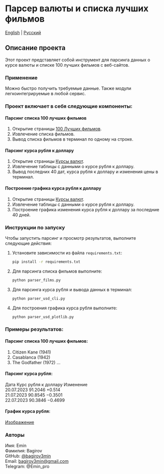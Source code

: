 # Парсер валюты и списка лучших фильмов

[English](README.md) | [Русский](README-ru.md)

## Описание проекта

Этот проект представляет собой инструмент для парсинга данных о курсе валюты и списке 100 лучших фильмов с веб-сайтов. 

### Применение

Можно быстро получить требуемые данные. Также модули легкоинтегрируемые в любой сервис.

### Проект включает в себя следующие компоненты:

#### Парсинг списка 100 лучших фильмов

1. Открытие страницы [100 Лучших фильмов](https://www.afi.com/afis-100-years-100-movies/).
2. Извлечение списка фильмов.
3. Вывод списка фильмов в терминал по одному на строке.

#### Парсинг курса рубля к доллару

1. Открытие страницы [Курсы валют](http://mfd.ru/currency/?currency=USD).
2. Извлечение таблицы с данными о курсе рубля к доллару.
3. Вывод последних 40 дат, курса рубля к доллару и изменения цены в терминал.

#### Построение графика курса рубля к доллару

1. Открытие страницы [Курсы валют](http://mfd.ru/currency/?currency=USD).
2. Извлечение таблицы с данными о курсе рубля к доллару.
3. Построение графика изменения курса рубля к доллару за последние 40 дней.

### Инструкции по запуску

Чтобы запустить парсинг и просмотр результатов, выполните следующие действия:

1. Установите зависимости из файла `requirements.txt`:

   ```bash
   pip install -r requirements.txt
   
2. Для парсинга списка фильмов выполните:
    ```bash
    python parser_films.py

3. Для парсинга курса рубля и вывода данных в терминал:
    ```bash
    python parser_usd_cli.py

4. Для построения графика курса рубля выполните:
    ```bash
    python parser_usd_plotlib.py

### Примеры результатов:

#### Парсинг списка 100 лучших фильмов:
1. Citizen Kane (1941)
2. Casablanca (1942)
3. The Godfather (1972)
...

#### Парсинг курса рубля:

Дата        Курс рубля к доллару  Изменение <br>
20.07.2023  91.2046               +0.514 <br>
21.07.2023  90.8545               −0.3501 <br>
22.07.2023  90.3846               −0.4699 <br>

#### График курса рубля:

[Изображение](image%2Ffigure.png)

### Авторы

Имя: Emin <br>
Фамилия: Bagirov <br>
GitHub: [@bagirov3min](https://github.com/bagirov3min) <br>
Email: bagirov3min@gmail.com <br>
Telegram: @Emin_pro <br>
